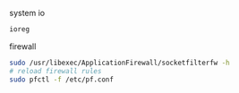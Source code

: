 system io
```bash
ioreg
```

firewall
```bash
sudo /usr/libexec/ApplicationFirewall/socketfilterfw -h
# reload firewall rules
sudo pfctl -f /etc/pf.conf
```